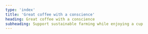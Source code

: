 ```yaml
---
type: 'index'
title: 'Great coffee with a conscience'
heading: Great coffee with a conscience
subheading: Support sustainable farming while enjoying a cup
---
```

